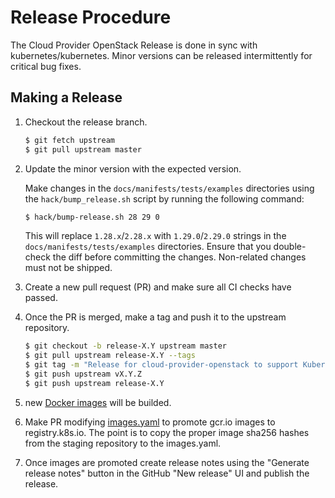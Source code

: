 # Release Procedure

The Cloud Provider OpenStack Release is done in sync with
kubernetes/kubernetes. Minor versions can be released intermittently for
critical bug fixes.

## Making a Release

1. Checkout the release branch.

    ```bash
    $ git fetch upstream
    $ git pull upstream master
    ```

2. Update the minor version with the expected version.

    Make changes in the `docs/manifests/tests/examples` directories using the
    `hack/bump_release.sh` script by running the following command:

    ```bash
    $ hack/bump-release.sh 28 29 0
    ```

    This will replace `1.28.x`/`2.28.x` with `1.29.0`/`2.29.0` strings in the
    `docs/manifests/tests/examples` directories. Ensure that you double-check the
    diff before committing the changes. Non-related changes must not be shipped.

3. Create a new pull request (PR) and make sure all CI checks have passed.

4. Once the PR is merged, make a tag and push it to the upstream repository.

    ```bash
    $ git checkout -b release-X.Y upstream master
    $ git pull upstream release-X.Y --tags
    $ git tag -m "Release for cloud-provider-openstack to support Kubernetes release x" vX.Y.Z
    $ git push upstream vX.Y.Z
    $ git push upstream release-X.Y
    ```

5. new [Docker images](https://console.cloud.google.com/gcr/images/k8s-staging-provider-os) will be builded.

6. Make PR modifying [images.yaml](https://github.com/kubernetes/k8s.io/blob/main/registry.k8s.io/images/k8s-staging-provider-os/images.yaml) to promote gcr.io images to registry.k8s.io. The point is to copy the proper image sha256 hashes from the staging repository to the images.yaml.

7. Once images are promoted create release notes using the "Generate release notes" button in the GitHub "New release" UI and publish the release.
